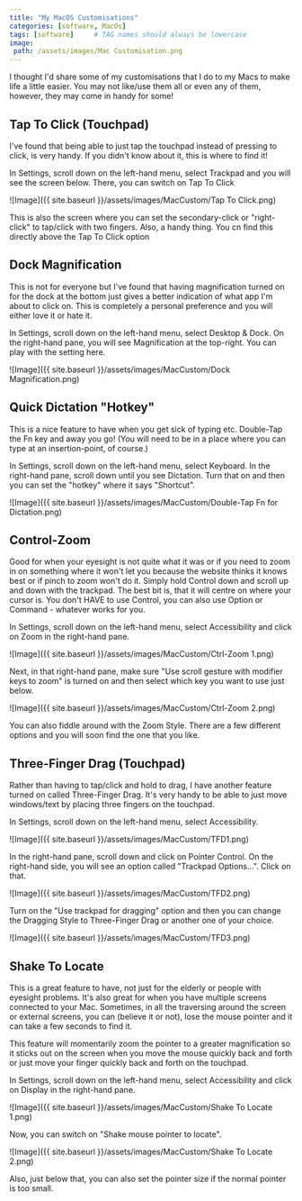 ```yaml
---
title: "My MacOS Customisations"
categories: [software, MacOs]
tags: [software]     # TAG names should always be lowercase
image:
 path: /assets/images/Mac Customisation.png
---
```


I thought I'd share some of my customisations that I do to my Macs to make life a little easier.
You may not like/use them all or even any of them, however, they may come in handy for some!

## Tap To Click (Touchpad)

I've found that being able to just tap the touchpad instead of pressing to click, is very handy.
If you didn't know about it, this is where to find it!

In Settings, scroll down on the left-hand menu, select Trackpad and you will see the screen below.
There, you can switch on Tap To Click

![Image]({{ site.baseurl }}/assets/images/MacCustom/Tap To Click.png)

This is also the screen where you can set the secondary-click or "right-click" to tap/click with two fingers. Also, a handy thing. You cn find this directly above the Tap To Click option

## Dock Magnification

This is not for everyone but I've found that having magnification turned on for the dock at the bottom just gives a better indication of what app I'm about to click on. This is completely a personal preference and you will either love it or hate it.

In Settings, scroll down on the left-hand menu, select Desktop & Dock. On the right-hand pane, you will see Magnification at the top-right. You can play with the setting here.

![Image]({{ site.baseurl }}/assets/images/MacCustom/Dock Magnification.png)

## Quick Dictation "Hotkey"

 This is a nice feature to have when you get sick of typing etc. Double-Tap the Fn key and away you go! (You will need to be in a place where you can type at an insertion-point, of course.)

In Settings, scroll down on the left-hand menu, select Keyboard. In the right-hand pane, scroll down until you see Dictation. Turn that on and then you can set the "hotkey" where it says "Shortcut".

![Image]({{ site.baseurl }}/assets/images/MacCustom/Double-Tap Fn for Dictation.png)

## Control-Zoom

Good for when your eyesight is not quite what it was or if you need to zoom in on something where it won't let you because the website thinks it knows best or if pinch to zoom won't do it.
Simply hold Control down and scroll up and down with the trackpad. The best bit is, that it will centre on where your cursor is.
You don't HAVE to use Control, you can also use Option or Command - whatever works for you.

In Settings, scroll down on the left-hand menu, select Accessibility and click on Zoom in the right-hand pane.

![Image]({{ site.baseurl }}/assets/images/MacCustom/Ctrl-Zoom 1.png)

Next, in that right-hand pane, make sure "Use scroll gesture with modifier keys to zoom" is turned on and then select which key you want to use just below.

![Image]({{ site.baseurl }}/assets/images/MacCustom/Ctrl-Zoom 2.png)

You can also fiddle around with the Zoom Style. There are a few different options and you will soon find the one that you like.

## Three-Finger Drag (Touchpad)

Rather than having to tap/click and hold to drag, I have another feature turned on called Three-Finger Drag. It's very handy to be able to just move windows/text by placing three fingers on the touchpad.

In Settings, scroll down on the left-hand menu, select Accessibility.

![Image]({{ site.baseurl }}/assets/images/MacCustom/TFD1.png)

In the right-hand pane, scroll down and click on Pointer Control. On the right-hand side, you will see an option called "Trackpad Options...". Click on that.

![Image]({{ site.baseurl }}/assets/images/MacCustom/TFD2.png)

Turn on the "Use trackpad for dragging" option and then you can change the Dragging Style to Three-Finger Drag or another one of your choice.

![Image]({{ site.baseurl }}/assets/images/MacCustom/TFD3.png)


## Shake To Locate

This is a great feature to have, not just for the elderly or people with eyesight problems.
It's also great for when you have multiple screens connected to your Mac.
Sometimes, in all the traversing around the screen or external screens, you can (believe it or not), lose the mouse pointer and it can take a few seconds to find it.

This feature will momentarily zoom the pointer to a greater magnification so it sticks out on the screen when you move the mouse quickly back and forth or just move your finger quickly back and forth on the touchpad.

In Settings, scroll down on the left-hand menu, select Accessibility and click on Display in the right-hand pane.

![Image]({{ site.baseurl }}/assets/images/MacCustom/Shake To Locate 1.png)

Now, you can switch on "Shake mouse pointer to locate".

![Image]({{ site.baseurl }}/assets/images/MacCustom/Shake To Locate 2.png)

Also, just below that, you can also set the pointer size if the normal pointer is too small.

